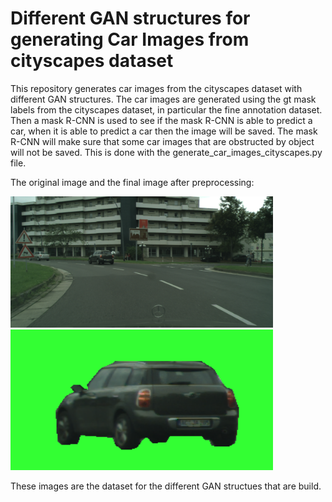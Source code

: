 # Different GAN structures for generating Car Images from cityscapes dataset
This repository generates car images from the cityscapes dataset with different GAN structures. The car images are generated using the gt mask labels from the cityscapes dataset, in particular the fine annotation dataset. Then a mask R-CNN is used to see if the mask R-CNN is able to predict a car, when it is able to predict a car then the image will be saved. The mask R-CNN will make sure that some car images that are obstructed by object will not be saved. This is done with the generate_car_images_cityscapes.py file. 

The original image and the final image after preprocessing:

<img src="images/aachen_000000_000019_leftImg8bit.png" width="420"/> <img src="images/aachen_000000_000019_carImage_zoomed.png" width="420" height = "225"/> 


These images are the dataset for the different GAN structues that are build. 
